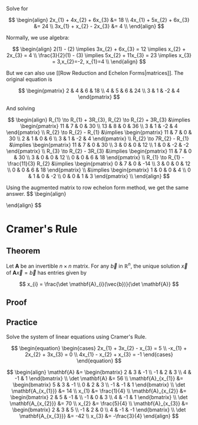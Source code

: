 Solve for

$$
\begin{align}
2x_{1} + 4x_{2} + 6x_{3} &= 18 \\
4x_{1} + 5x_{2} + 6x_{3} &= 24  \\
3x_{1} + x_{2} - 2x_{3} &= 4 \\
\end{align}
$$

Normally, we use algebra:

$$
\begin{align}
2(1) - (2) \implies 3x_{2} + 6x_{3} = 12 \implies x_{2} + 2x_{3} = 4 \\
\frac{3}{2}(1) - (3) \implies 5x_{2} + 11x_{3} = 23 \implies x_{3} = 3,x_{2}=-2, x_{1}=4 \\
\end{align}
$$

But we can also use [[Row Reduction and Echelon Forms|matrices]]. The original equation is

$$
\begin{pmatrix}
2 & 4 & 6 & 18 \\
4 & 5 & 6 & 24 \\
3 & 1 & -2 & 4
\end{pmatrix}
$$

And solving

$$
\begin{align}
R_{1} \to R_{1} + 3R_{3}, R_{2} \to R_{2} + 3R_{3} &\implies 
\begin{pmatrix}
11 & 7 & 0 & 30 \\
13 & 8 & 0 & 36 \\
3 & 1 & -2 & 4
\end{pmatrix} \\
R_{2} \to R_{2} - R_{1} &\implies 
\begin{pmatrix}
11 & 7 & 0 & 30 \\
2 & 1 & 0 & 6 \\
3 & 1 & -2 & 4
\end{pmatrix} \\
R_{2} \to 7R_{2} - R_{1} &\implies 
\begin{pmatrix}
11 & 7 & 0 & 30 \\
3 & 0 & 0 & 12 \\
1 & 0 & -2 & -2
\end{pmatrix} \\
R_{3} \to R_{2} - 3R_{3} &\implies
\begin{pmatrix}
11 & 7 & 0 & 30 \\
3 & 0 & 0 & 12 \\
0 & 0 & 6 & 18
\end{pmatrix} \\
R_{1} \to R_{1} - \frac{11}{3} R_{2} &\implies
\begin{pmatrix}
0 & 7 & 0 & -14 \\
3 & 0 & 0 & 12 \\
0 & 0 & 6 & 18
\end{pmatrix} \\
&\implies 
\begin{pmatrix}
1 & 0 & 0 & 4 \\
0 & 1 & 0 & -2 \\
0 & 0 & 1 & 3
\end{pmatrix} \\
\end{align}
$$

Using the augmented matrix to row echelon form method, we get the same answer.
$$
\begin{align}

\end{align}
$$
# Cramer's Rule

## Theorem

Let $\mathbf{A}$ be an invertible $n\times n$ matrix. For any $\vec{b}$ in $\mathbb{R}^{n}$, the unique solution $\vec{x}$ of $\mathbf{A}\vec{x}=\vec{b}$ has entries given by

$$
x_{i} = \frac{\det \mathbf{A}_{i}(\vec{b})}{\det \mathbf{A}}
$$

## Proof

## Practice

Solve the system of linear equations using Cramer's Rule.

$$
\begin{equation}
\begin{cases}
2x_{1} + 3x_{2} - x_{3} = 5 \\
-x_{1} + 2x_{2} + 3x_{3} = 0 \\
4x_{1} - x_{2} + x_{3} = -1
\end{cases}
\end{equation}
$$

$$
\begin{align}
\mathbf{A} &= \begin{bmatrix}
2 & 3 & -1  \\
-1 & 2 & 3  \\
4 & -1 & 1
\end{bmatrix} \\
\det \mathbf{A} &= 56 \\
\mathbf{A}_{x_{1}} &= \begin{bmatrix}
5 & 3 & -1 \\
0 & 2 & 3 \\
-1 & -1 & 1
\end{bmatrix} \\
\det \mathbf{A_{x_{1}}} &= 14 \\
x_{1} &= \frac{1}{4} \\
\mathbf{A}_{x_{2}} &= \begin{bmatrix}
2 & 5 & -1 &  \\
-1 & 0 & 3 \\
4 & -1 & 1
\end{bmatrix} \\
\det \mathbf{A_{x_{2}}} &= 70 \\
x_{2} &= \frac{5}{4} \\
\mathbf{A}_{x_{3}} &= \begin{bmatrix}
2 & 3 & 5 \\
-1 & 2 & 0 \\
4 & -1 & -1
\end{bmatrix} \\
\det \mathbf{A_{x_{3}}} &= -42 \\
x_{3} &= -\frac{3}{4}
\end{align}
$$
